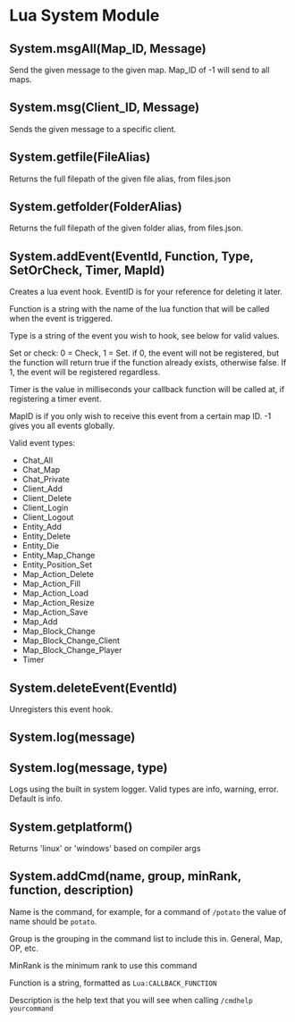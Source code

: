 # Lua System Module

## System.msgAll(Map_ID, Message)
Send the given message to the given map. Map_ID of -1 will send to all maps.
## System.msg(Client_ID, Message)
Sends the given message to a specific client.
## System.getfile(FileAlias)
Returns the full filepath of the given file alias, from files.json
## System.getfolder(FolderAlias)
Returns the full filepath of the given folder alias, from files.json.
## System.addEvent(EventId, Function, Type, SetOrCheck, Timer, MapId)
Creates a lua event hook. EventID is for your reference for deleting it later.

Function is a string with the name of the lua function that will be called when the event is triggered.

Type is a string of the event you wish to hook, see below for valid values.

Set or check: 0 = Check, 1 = Set.   if 0, the event will not be registered, but the function will return true if the function already exists, otherwise false.
If 1, the event will be registered regardless.

Timer is the value in milliseconds your callback function will be called at, if registering a timer event.

MapID is if you only wish to receive this event from a certain map ID. -1 gives you all events globally.

Valid event types:
* Chat_All
* Chat_Map
* Chat_Private
* Client_Add
* Client_Delete
* Client_Login
* Client_Logout
* Entity_Add
* Entity_Delete
* Entity_Die
* Entity_Map_Change
* Entity_Position_Set
* Map_Action_Delete
* Map_Action_Fill
* Map_Action_Load
* Map_Action_Resize
* Map_Action_Save
* Map_Add
* Map_Block_Change
* Map_Block_Change_Client
* Map_Block_Change_Player
* Timer

## System.deleteEvent(EventId)
Unregisters this event hook.
## System.log(message)
## System.log(message, type)
Logs using the built in system logger.
Valid types are info, warning, error. Default is info.
## System.getplatform()
Returns 'linux' or 'windows' based on compiler args
## System.addCmd(name, group, minRank, function, description)
Name is the command, for example, for a command of `/potato` the value of name should be `potato`.

Group is the grouping in the command list to include this in. General, Map, OP, etc.

MinRank is the minimum rank to use this command

Function is a string, formatted as `Lua:CALLBACK_FUNCTION`

Description is the help text that you will see when calling `/cmdhelp yourcommand`